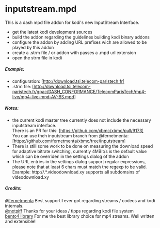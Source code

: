 # inputstream.mpd

This is a dash mpd file addon for kodi's new InputStream Interface.

- get the latest kodi development sources
- build the addon regarding the guidelines building kodi binary addons
- configure the addon by adding URL prefixes wich are allowed to be played by this addon
- create a .strm file / or addon with passes a .mpd url extension
- open the strm file in kodi

##### Example:
- configuration: [http://download.tsi.telecom-paristech.fr]
- .strm file: [http://download.tsi.telecom-paristech.fr/gpac/DASH_CONFORMANCE/TelecomParisTech/mp4-live/mp4-live-mpd-AV-BS.mpd]

##### Notes:
- the current kodi master tree currently does not include the necessary inputstream interface.    
There is an PR for this: [https://github.com/xbmc/xbmc/pull/9173]  
You can use theh inputstream branch from @fernetmenta: [https://github.com/fernetmenta/xbmc/tree/inputstream]
- There is still some work to be done on measuring the download speed for adaptive bitrate switching, currently 4MBit/s is the default value which can be overriden in the settings dialog of the addon
- The URL entries in the settings dialog support regular expressions, please note that at least 6 chars must match the regexp to be valid. Example: http://.*.videodownload.xy supports all subdomains of videodownload.xy

##### Credits:
[@fernetmenta](github.com/fernetmenta) Best support I ever got regarding streams / codecs and kodi internals.  
[@notpiff](https://github.com/notspiff) Thanks for your ideas / tipps regarding kodi file system  
[bento4 library](https://www.bento4.com/) For me the best library choice for mp4 streams. Well written and extensible!
